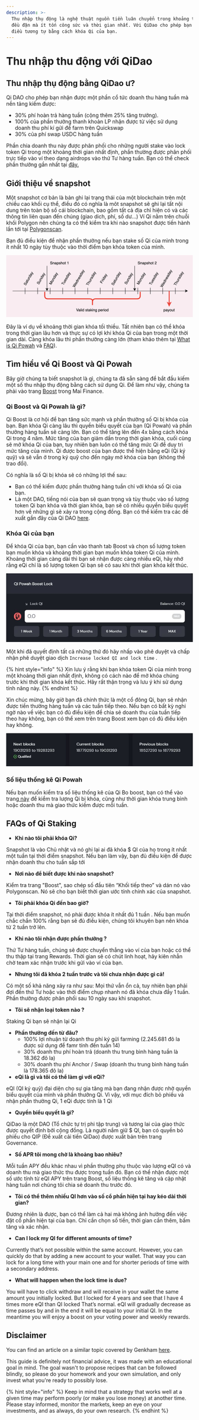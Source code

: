```yaml
---
description: >-
  Thu nhập thụ động là nghệ thuật nguồn tiền luân chuyển trong khoảng thời gian
  đều đặn mà ít tốn công sức và thời gian nhất. Với QiDao cho phép bạn đạt được
  điều tương tự bằng cách khóa Qi của bạn.
---
```


# Thu nhập thu động với QiDao

## Thu nhập thụ động bằng QiDao ư?

Qi DAO cho phép bạn nhận được một phần cổ tức doanh thu hàng tuần mà nền tảng kiếm được:

* 30% phí hoàn trả hàng tuần \(cộng thêm 25% tăng trưởng\). 
* 100% của phần thưởng thanh khoản LP nhận được từ việc sử dụng doanh thu phí kí gửi để farm trên Quickswap 
* 30% của phí swap USDC hàng tuần 

Phần chia doanh thu này được phân phối cho những người stake vào lock token Qi trong một khoảng thời gian nhất định, phần thường được phân phối trực tiếp vào ví theo dạng airdrops vào thứ Tư hàng tuần. Bạn có thể check phần thưởng gần nhất tại [đây.](https://app.mai.finance/rewards)

## Giới thiệu về snapshot

Một snapshot cơ bản là bản ghi lại trạng thái của một blockchain trên một chiều cao khối cụ thể, điều đó có nghĩa là môt snapshot sẽ ghi lại tất nội dung trên toàn bộ sổ cái blockchain, bao gồm tất cả địa chỉ hiện có và các thông tin liên quan đến chúng \(giao dich, phí, số dư...\) Ví Qi nằm trên chuỗi khối Polygon nên chúng ta có thể kiểm tra khi nào snapshot được tiến hành lần tới tại [Polygonscan](https://polygonscan.com/).

Bạn đủ điều kiện để nhận phần thưởng nếu bạn stake số Qi của mình trong ít nhất 10 ngày tùy thuộc vào thời điểm bạn khóa token của mình. 

![L&#xE0;m sao &#x111;&#x1EC3; &#x111;&#x1EE7; &#x111;i&#x1EC1;u ki&#x1EC7;n nh&#x1EAD;n th&#x1B0;&#x1EDF;ng Qi](../.gitbook/assets/unknown.png)

Đây là ví dụ về khoảng thời gian khóa tối thiều. Tất nhiên bạn có thể khóa trong thời gian lâu hơn và thực sự có lợi khi khóa Qi của bạn trong một thời gian dài. Càng khóa  lâu thì phần thưởng càng lớn \(tham khảo thêm tại [What is Qi Powah](earning-passive-income-with-qidao.md#what-is-qi-powah) và [FAQ](earning-passive-income-with-qidao.md#faqs-of-qi-staking)\).

## Tìm hiểu về Qi Boost và Qi Powah

Bây giờ chúng ta biết snapshot là gì, chúng ta đã sẵn sàng để bắt đầu kiếm một số thu nhập thụ động bằng cách sử dụng Qi. Để làm như vậy, chúng ta phải vào trang [Boost](https://app.mai.finance/boost) trong Mai Finance.

### Qi Boost và Qi Powah là gì?

Qi Boost là cơ hội để bạn tăng sức mạnh và phần thưởng số Qi bị khóa của bạn. Bạn khóa Qi càng lâu thì quyền biểu quyết của bạn \(Qi Powah\) và phần thưởng hàng tuần sẽ càng lớn. Bạn có thể tăng lên đến 4x bằng cách khóa Qi trong 4 năm. Mức tăng của bạn giảm dần trong thời gian khóa, cuối cùng sẽ mở khóa Qi của bạn, tuy nhiên bạn luôn có thể tăng mức Qi để duy trì mức tăng của mình. Qi được boost của bạn được thể hiện bằng eQi \(Qi ký quỹ\) và sẽ vẫn ở trong ký quỹ cho đến ngày mở khóa của bạn \(không thể trao đổi\).

Có nghĩa là số Qi bị khóa sẽ có những lợi thế sau:

* Bạn có thể kiếm được phần thưởng hàng tuần chỉ với khóa số Qi của bạn.
* Là một DAO, tiếng nói của bạn sẽ quan trọng và tùy thuộc vào số lượng token Qi bạn khóa và thời gian khóa, bạn sẽ có nhiều quyền biểu quyết hơn về những gì sẽ xảy ra trong cộng đồng. Bạn có thể kiểm tra các đề xuất gần đây của Qi DAO [here](https://snapshot.org/#/qidao.eth).

### Khóa Qi của bạn

Để khóa  Qi của bạn, bạn cần vào thanh tab Boost và chọn số lượng token bạn muốn khóa và khoảng thời gian bạn muốn khóa token Qi của mình. Khoảng thời gian càng dài thì bạn sẽ nhận được càng nhiều eQi, hãy nhớ rằng eQi chỉ là số lượng token Qi bạn sẽ có sau khi thời gian khóa kết thúc.

![Qi Powah Boost Lock](../.gitbook/assets/captura.jpg)

Một khi đã quyết định tất cả những thứ đó hãy nhấp vào phê duyệt và chấp nhận phê duyệt giao dịch `Increase locked QI and lock time` .

{% hint style="info" %}
Xin lưu ý rằng khi bạn khóa token Qi của mình trong một khoảng thời gian nhất định, không có cách nào để mở khóa chúng trước khi thời gian khóa kết thúc. Hãy rất thận trọng và lưu ý khi sử dụng tính năng này.
{% endhint %}

Xin chúc mừng, bây giờ bạn đã chính thức là một cổ đông Qi, bạn sẽ nhận được tiền thưởng hàng tuần và các tuần tiếp theo. Nếu bạn có bất kỳ nghi ngờ nào về việc bạn có đủ điều kiện để chia sẻ doanh thu của tuần tiếp theo hay không, bạn có thể xem trên trang Boost xem bạn có đủ điều kiện hay không.

![](../.gitbook/assets/captura%20%281%29.jpg)

### Số liệu thống kê Qi Powah

Nếu bạn muốn kiểm tra số liệu thống kê của Qi Bo boost, bạn có thể vào trang[ này](https://app.mai.finance/boost/stats) để kiểm tra lượng Qi bị khóa, cũng như thời gian khóa trung bình hoặc doanh thu mà giao thức kiếm được mỗi tuần.

## FAQs of Qi Staking

* **Khi nào tôi phải khóa Qi?** 

Snapshot là vào Chủ nhật và nó ghi lại ai đã khóa $ QI của họ trong ít nhất một tuần tại thời điểm snapshot. Nếu bạn làm vậy, bạn đủ điều kiện để được nhận  doanh thu cho tuần sắp tới

* **Nơi nào để biết được khi nào snapshot?** 

Kiểm tra trang "Boost", sao chép số đầu tiên “Khối tiếp theo” và dán nó vào Polygonscan. Nó sẽ cho bạn biết thời gian ước tính chính xác của snapshot.

* **Tôi phải khóa Qi đến bao giờ?** 

Tại thời điểm snapshot, nó phải được khóa ít nhất đủ 1 tuần . Nếu bạn muốn chắc chắn 100% rằng bạn sẽ đủ điều kiện, chúng tôi khuyên bạn nên khóa từ 2 tuần trở lên.

* **Khi nào tôi nhận được phần thưởng ?** 

Thứ Tư hàng tuần, chúng sẽ được chuyển thẳng vào ví của bạn hoặc có thể thu thập tại trang Rewards. Thời gian sẽ có chút linh hoạt, hãy kiên nhẫn chờ team xác nhận trước khi gửi vào ví của bạn.

* **Nhưng tôi đã khóa 2 tuần trước và tôi chưa nhận được gì cả!** 

Có một số khả năng xảy ra như sau: Mọi thứ vẫn ổn cả, tuy nhiên bạn phải đợi đến thứ Tư hoặc vào thời điểm chụp nhanh nó đã khóa chưa đầy 1 tuần. Phần thưởng được phân phối sau 10 ngày sau khi snapshot.

* **Tôi sẽ nhận loại token nào ?** 

Staking Qi bạn sẽ nhận lại Qi

* **Phần thưởng đến từ đâu?** 
  * 100% lợi nhuận từ doanh thu phí ký gửi farming \(2.245.681 đô la được sử dụng để famr tính đến tuần 14\)
  * 30% doanh thu phí hoàn trả \(doanh thu trung bình hàng tuần là 18.362 đô la\)
  * 30% doanh thu phí Anchor / Swap \(doanh thu trung bình hàng tuần là 178.365 đô la\)
* **eQi là gì và tôi có thể làm gì với eQi?** 

eQI \(QI ký quỹ\) đại diện cho sự gia tăng mà bạn đang nhận được nhờ quyền biểu quyết của mình và phần thưởng Qi. Vì vậy, với mục đích bỏ phiếu và nhận phần thưởng Qi, 1 eQi được tính là 1 Qi

* **Quyền biểu quyết là gì?**

QiDao là một DAO \(Tổ chức tự trị phi tập trung\) và tương lai của giao thức được quyết định bởi cộng đồng. Là người nắm giữ $ QI, bạn có quyền bỏ phiếu cho QIP \(Đề xuất cải tiến QiDao\) được xuất bản trên trang Governance.

* **Số APR tôi mong chờ là khoảng bao nhiêu?** 

Mỗi tuần APY đều khác nhau vì phần thưởng phụ thuộc vào lượng eQI có và doanh thu mà giao thức thu được trong tuần đó. Bạn có thể nhận được một số ước tính từ eQI APY trên trang Boost, số liệu thống kê tăng và cập nhật hàng tuần nơi chúng tôi chia sẻ doanh thu trước đó.

* **Tôi có thể thêm nhiều QI hơn vào số cổ phần hiện tại hay kéo dài thời gian?** 

Đương nhiên là được, bạn có thể làm cả hai mà không ảnh hưởng đến việc đặt cổ phần hiện tại của bạn. Chỉ cần chọn số tiền, thời gian cần thêm, bấm tăng và xác nhận.

* **Can I lock my QI for different amounts of time?** 

Currently that’s not possible within the same account. However, you can quickly do that by adding a new account to your wallet. That way you can lock for a long time with your main one and for shorter periods of time with a secondary address.

* **What will happen when the lock time is due?** 

You will have to click withdraw and will receive in your wallet the same amount you initially locked. But I locked for 4 years and see that I have 4 times more eQI than QI locked That’s normal. eQI will gradually decrease as time passes by and in the end it will be equal to your initial QI. In the meantime you will enjoy a boost on your voting power and weekly rewards.

## Disclaimer

You can find an article on a similar topic covered by Genkham [here](https://medium.com/@GenKham/earning-passive-income-with-qi-dao-b92a6a3721bd).

This guide is definitely not financial advice, it was made with an educational goal in mind. The goal wasn't to propose recipes that can be followed blindly, so please do your homework and your own simulation, and only invest what you're ready to possibly lose.

{% hint style="info" %}
Keep in mind that a strategy that works well at a given time may perform poorly \(or make you lose money\) at another time. Please stay informed, monitor the markets, keep an eye on your investments, and as always, do your own research.
{% endhint %}

